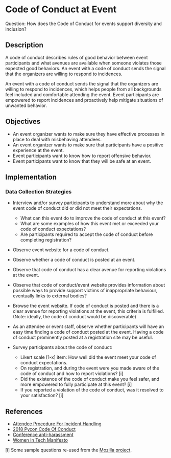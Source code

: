 # Code of Conduct at Event

Question: How does the Code of Conduct for events support diversity and inclusion?

## Description
A code of conduct describes rules of good behavior between event participants and what avenues are available when someone violates those expected good behaviors. An event with a code of conduct sends the signal that the organizers are willing to respond to incidences.

An event with a code of conduct sends the signal that the organizers are willing to respond to incidences, which helps people from all backgrounds feel included and comfortable attending the event. Event participants are empowered to report incidences and proactively help mitigate situations of unwanted behavior.

## Objectives
- An event organizer wants to make sure they have effective processes in place to deal with misbehaving attendees.
- An event organizer wants to make sure that participants have a positive experience at the event.
- Event participants want to know how to report offensive behavior.
- Event participants want to know that they will be safe at an event.

## Implementation

### Data Collection Strategies

- Interview and/or survey participants to understand more about why the event code of conduct did or did not meet their expectations.
  * What can this event do to improve the code of conduct at this event?
  * What are some examples of how this event met or exceeded your code of conduct expectations?
  * Are participants required to accept the code of conduct before completing registration?

- Observe event website for a code of conduct.

- Observe whether a code of conduct is posted at an event.

- Observe that code of conduct has a clear avenue for reporting violations at the event.

- Observe that code of conduct/event website provides information about possible ways to provide support victims of inappropriate behaviour, eventually links to external bodies?

- Browse the event website. If code of conduct is posted and there is a clear avenue for reporting violations at the event, this criteria is fulfilled. (Note: ideally, the code of conduct would be discoverable)

- As an attendee or event staff, observe whether participants will have an easy time finding a code of conduct posted at the event. Having a code of conduct prominently posted at a registration site may be useful.

- Survey participants about the code of conduct:
  * Likert scale [1-x] item: How well did the event meet your code of conduct expectations.
  * On registration, and during the event were you made aware of the code of conduct and how to report violations? [i]
  * Did the existence of the code of conduct make you feel safer, and more empowered to fully participate at this event? [i]
  * If you reported a violation of the code of conduct, was it resolved to your satisfaction? [i]

## References
- [Attendee Procedure For Incident Handling](https://github.com/python/pycon-code-of-conduct/blob/master/Attendee%20Procedure%20for%20incident%20handling.md)
- [2018 Pycon Code Of Conduct](https://pycon.blogspot.com/2018/04/code-of-conduct-updates-for-pycon-2018.html)
- [Conference anti-harassment](https://geekfeminism.wikia.org/wiki/Conference_anti-harassment)
- [Women In Tech Manifesto](https://manifestedesfemmesentech.com/en/code-of-conduct-template)

[i] Some sample questions re-used from the [Mozilla project](https://github.com/mozilla/diversity/blob/master/data-metrics/surveys/en/cpg-follow-up.md).
